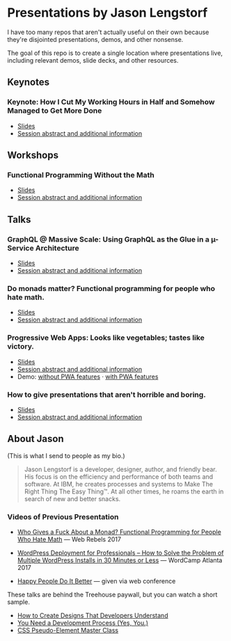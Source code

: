 # Presentations by Jason Lengstorf

I have too many repos that aren't actually useful on their own because they're disjointed presentations, demos, and other nonsense.

The goal of this repo is to create a single location where presentations live, including relevant demos, slide decks, and other resources.

## Keynotes

### Keynote: How I Cut My Working Hours in Half and Somehow Managed to Get More Done

- [Slides](./work-life-balance/slides/)
- [Session abstract and additional information](https://github.com/jlengstorf/presentations/tree/master/work-life-balance)

## Workshops

### Functional Programming Without the Math

- [Slides](./fp-workshop/slides/)
- [Session abstract and additional information](https://github.com/jlengstorf/presentations/tree/master/fp-workshop)

## Talks

### GraphQL @ Massive Scale: Using GraphQL as the Glue in a µ-Service Architecture

- [Slides](./graphql-microservices/slides/)
- [Session abstract and additional information](https://github.com/jlengstorf/presentations/tree/master/graphql-microservices)

### Do monads matter? Functional programming for people who hate math.

- [Slides](./functional-programming/slides/)
- [Session abstract and additional information](https://github.com/jlengstorf/presentations/tree/master/functional-programming)

### Progressive Web Apps: Looks like vegetables; tastes like victory.

- [Slides](./progressive-web-apps/slides/)
- [Session abstract and additional information](https://github.com/jlengstorf/presentations/tree/master/progressive-web-apps)
- Demo: [without PWA features](https://code.lengstorf.com/presentations/progressive-web-apps/demo/no-pwa/) · [with PWA features](https://code.lengstorf.com/presentations/progressive-web-apps/demo/pwa/)

### How to give presentations that aren't horrible and boring.

- [Slides](./conference-talk-tips/slides/)
- [Session abstract and additional information](https://github.com/jlengstorf/presentations/tree/master/conference-talk-tips)

## About Jason

(This is what I send to people as my bio.)

> Jason Lengstorf is a developer, designer, author, and friendly bear. His 
> focus is on the efficiency and performance of both teams and software. At IBM,
> he creates processes and systems to Make The Right Thing The Easy Thing™. At 
> all other times, he roams the earth in search of new and better snacks.

### Videos of Previous Presentation

-   [Who Gives a Fuck About a Monad? Functional Programming for People Who Hate Math][monad] — Web Rebels 2017

- [WordPress Deployment for Professionals – How to Solve the Problem of Multiple WordPress Installs in 30 Minutes or Less][trellis] — WordCamp Atlanta 2017

-   [Happy People Do It Better][happy]
    — given via web conference

These talks are behind the Treehouse paywall, but you can watch a short sample.

-   [How to Create Designs That Developers Understand][devdesign]
-   [You Need a Development Process (Yes, You.)][devprocess]
-   [CSS Pseudo-Element Master Class][pseudoelement]

[monad]: https://youtu.be/4WbpKSh0FWk?t=2h44m44s
[happy]: https://www.youtube.com/watch?v=AjUwPmFcwJ8
[trellis]: http://wordpress.tv/2017/03/29/jason-lengstorf-wordpress-deployment-for-professionals-how-to-solve-the-problem-of-multiple-wordpress-installs-in-30-minutes-or-less/
[devdesign]: https://teamtreehouse.com/library/designing-on-a-team-how-to-create-designs-that-developers-understand
[devprocess]: https://teamtreehouse.com/library/you-need-a-development-process-yes-you
[pseudoelement]: https://teamtreehouse.com/library/pseudoelement-master-class-css
